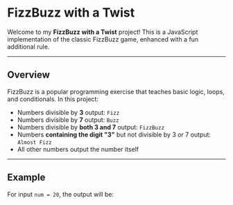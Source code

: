 # FizzBuzz with a Twist

Welcome to my **FizzBuzz with a Twist** project! This is a JavaScript implementation of the classic FizzBuzz game, enhanced with a fun additional rule.

---

## Overview

FizzBuzz is a popular programming exercise that teaches basic logic, loops, and conditionals. In this project:

- Numbers divisible by **3** output: `Fizz`
- Numbers divisible by **7** output: `Buzz`
- Numbers divisible by **both 3 and 7** output: `FizzBuzz`
- Numbers **containing the digit "3"** but not divisible by 3 or 7 output: `Almost Fizz`
- All other numbers output the number itself

---

## Example

For input `num = 20`, the output will be: